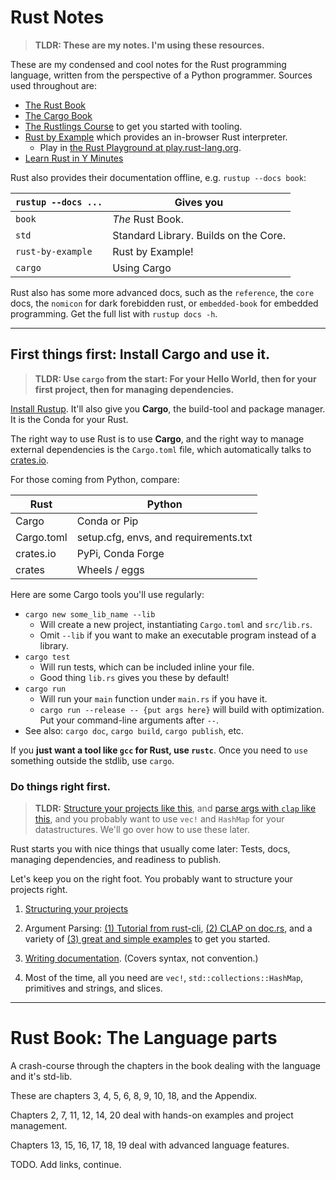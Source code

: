 # Rust Notes

> **TLDR: These are my notes. I'm using these resources.**

These are my condensed and cool notes for the Rust programming language, written from the perspective of a Python programmer. Sources used throughout are:

 - [The Rust Book](https://doc.rust-lang.org/stable/book/)
 - [The Cargo Book](https://doc.rust-lang.org/cargo/)
 - [The Rustlings Course](https://github.com/rust-lang/rustlings/) to get you started with tooling.
 - [Rust by Example](https://doc.rust-lang.org/stable/rust-by-example/) which provides an in-browser Rust interpreter.
    - Play in [the Rust Playground at play.rust-lang.org](https://play.rust-lang.org/).
 - [Learn Rust in Y Minutes](https://learnxinyminutes.com/docs/rust/)

Rust also provides their documentation offline, e.g. `rustup --docs book`:

| `rustup --docs ...` | Gives you | 
| ----  | ----------------------- |
| `book`  | *The* Rust Book.
| `std`   | Standard Library. Builds on the Core.
| `rust-by-example` | Rust by Example!
| `cargo` | Using Cargo

Rust also has some more advanced docs, such as the `reference`, the `core` docs, the `nomicon` for dark forebidden rust, or `embedded-book` for embedded programming. Get the full list with `rustup docs -h`.



---

## First things first: Install Cargo and use it.

> **TLDR: Use `cargo` from the start: For your Hello World, then for your first project, then for managing dependencies.**

[Install Rustup](https://www.rust-lang.org/learn/get-started). It'll also give you **Cargo**, the build-tool and package manager. It is the Conda for your Rust.

The right way to use Rust is to use **Cargo**, and the right way to manage external dependencies is the `Cargo.toml` file, which automatically talks to [crates.io](https://crates.io/).

For those coming from Python, compare:

| Rust       | Python | 
|------------|--------|
| Cargo      | Conda or Pip
| Cargo.toml | setup.cfg, envs, and requirements.txt
| crates.io  | PyPi, Conda Forge
| crates     | Wheels / eggs

Here are some Cargo tools you'll use regularly:

- `cargo new some_lib_name --lib`
    - Will create a new project, instantiating `Cargo.toml` and `src/lib.rs`.
    - Omit `--lib` if you want to make an executable program instead of a library.
- `cargo test`
    - Will run tests, which can be included inline your file.
    - Good thing `lib.rs` gives you these by default!
- `cargo run`
    - Will run your `main` function under `main.rs` if you have it.
    - `cargo run --release -- {put args here}` will build with optimization. Put your command-line arguments after `--`.
- See also: `cargo doc`, `cargo build`, `cargo publish`, etc.

If you **just want a tool like `gcc` for Rust, use `rustc`**. Once you need to `use` something outside the stdlib, use `cargo`.

### Do things right first.

> **TLDR:** [Structure your projects like this](https://doc.rust-lang.org/cargo/guide/project-layout.html), and [parse args with `clap` like this](](https://github.com/clap-rs/clap/tree/master/examples)), and you probably want to use `vec!` and `HashMap` for your datastructures. We'll go over how to use these later.

Rust starts you with nice things that usually come later: Tests, docs, managing dependencies, and readiness to publish.

Let's keep you on the right foot. You probably want to structure your projects right.

1. [Structuring your projects](https://doc.rust-lang.org/cargo/guide/project-layout.html)

2. Argument Parsing: [(1) Tutorial from rust-cli](https://rust-cli.github.io/book/tutorial/cli-args.html), [(2) CLAP on doc.rs](https://docs.rs/clap/2.33.0/clap/), and a variety of [(3) great and simple examples](https://github.com/clap-rs/clap/tree/master/examples) to get you started.

3. [Writing documentation](https://doc.rust-lang.org/rust-by-example/meta/doc.html). (Covers syntax, not convention.)

4. Most of the time, all you need are `vec!`, `std::collections::HashMap`, primitives and strings,  and slices.

---

# Rust Book: The Language parts

A crash-course through the chapters in the book dealing with the language and it's std-lib.

These are chapters 3, 4, 5, 6, 8, 9, 10, 18, and the Appendix.

Chapters 2, 7, 11, 12, 14, 20 deal with hands-on examples and project management.

Chapters 13, 15, 16, 17, 18, 19 deal with advanced language features.

TODO. Add links, continue.